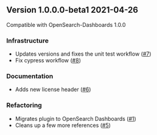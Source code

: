 ## Version 1.0.0.0-beta1 2021-04-26

Compatible with OpenSearch-Dashboards 1.0.0

### Infrastructure

* Updates versions and fixes the unit test workflow ([#7](https://github.com/opensearch-project/index-management-dashboards-plugin/pull/7))
* Fix cypress workflow ([#8](https://github.com/opensearch-project/index-management-dashboards-plugin/pull/8))

### Documentation

* Adds new license header ([#6](https://github.com/opensearch-project/index-management-dashboards-plugin/pull/6))

### Refactoring

* Migrates plugin to OpenSearch Dashboards ([#1](https://github.com/opensearch-project/index-management-dashboards-plugin/pull/1))
* Cleans up a few more references ([#5](https://github.com/opensearch-project/index-management-dashboards-plugin/pull/5))

